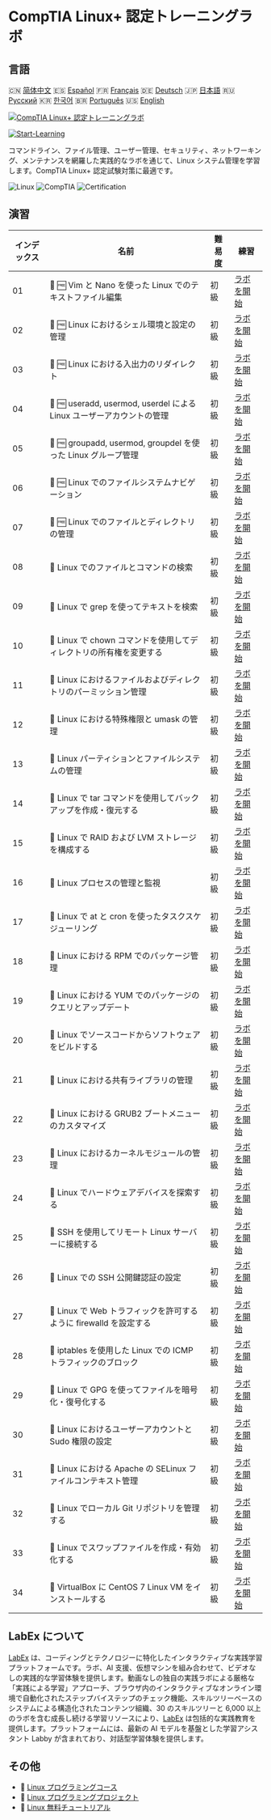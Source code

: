 # CompTIA Linux+ 認定トレーニングラボ

## 言語

🇨🇳 [简体中文](README_zh.md) 🇪🇸 [Español](README_es.md) 🇫🇷 [Français](README_fr.md) 🇩🇪 [Deutsch](README_de.md) 🇯🇵 [日本語](README_ja.md) 🇷🇺 [Русский](README_ru.md) 🇰🇷 [한국어](README_ko.md) 🇧🇷 [Português](README_pt.md) 🇺🇸 [English](README.md) 

[![CompTIA Linux+ 認定トレーニングラボ](https://cover-creator.labex.io/comptia-linux-plus-training-labs.png?lang=ja)](https://labex.io/ja/courses/comptia-linux-plus-training-labs)

[![Start-Learning](https://img.shields.io/badge/Start-Learning-whitesmoke?style=for-the-badge)](https://labex.io/ja/courses/comptia-linux-plus-training-labs)

コマンドライン、ファイル管理、ユーザー管理、セキュリティ、ネットワーキング、メンテナンスを網羅した実践的なラボを通じて、Linux システム管理を学習します。CompTIA Linux+ 認定試験対策に最適です。

![Linux](https://img.shields.io/badge/Linux-whitesmoke?style=for-the-badge&logo=linux)
![CompTIA](https://img.shields.io/badge/CompTIA-whitesmoke?style=for-the-badge&logo=comptia)
![Certification](https://img.shields.io/badge/Certification-whitesmoke?style=for-the-badge&logo=certification)


## 演習

|   インデックス | 名前                                                                  | 難易度   | 練習                                                                                                                                                                                 |
|----------------|-----------------------------------------------------------------------|----------|--------------------------------------------------------------------------------------------------------------------------------------------------------------------------------------|
|             01 | 🧩 🆓 Vim と Nano を使った Linux でのテキストファイル編集             | 初級     | <a target='_blank' href='https://labex.io/ja/labs/comptia-edit-text-files-in-linux-with-vim-and-nano-591076?course=comptia-linux-plus-training-labs'>ラボを開始</a>                  |
|             02 | 🧩 🆓 Linux におけるシェル環境と設定の管理                            | 初級     | <a target='_blank' href='https://labex.io/ja/labs/comptia-manage-shell-environment-and-configuration-in-linux-590838?course=comptia-linux-plus-training-labs'>ラボを開始</a>         |
|             03 | 🧩 🆓 Linux における入出力のリダイレクト                              | 初級     | <a target='_blank' href='https://labex.io/ja/labs/comptia-redirecting-input-and-output-in-linux-590840?course=comptia-linux-plus-training-labs'>ラボを開始</a>                       |
|             04 | 🧩 🆓 useradd, usermod, userdel による Linux ユーザーアカウントの管理 | 初級     | <a target='_blank' href='https://labex.io/ja/labs/comptia-manage-linux-user-accounts-with-useradd-usermod-and-userdel-590837?course=comptia-linux-plus-training-labs'>ラボを開始</a> |
|             05 | 🧩 🆓 groupadd, usermod, groupdel を使った Linux グループ管理         | 初級     | <a target='_blank' href='https://labex.io/ja/labs/comptia-manage-linux-groups-with-groupadd-usermod-and-groupdel-590836?course=comptia-linux-plus-training-labs'>ラボを開始</a>      |
|             06 | 🧩 🆓 Linux でのファイルシステムナビゲーション                        | 初級     | <a target='_blank' href='https://labex.io/ja/labs/comptia-navigate-the-filesystem-in-linux-590971?course=comptia-linux-plus-training-labs'>ラボを開始</a>                            |
|             07 | 🧩 🆓 Linux でのファイルとディレクトリの管理                          | 初級     | <a target='_blank' href='https://labex.io/ja/labs/comptia-manage-files-and-directories-in-linux-590835?course=comptia-linux-plus-training-labs'>ラボを開始</a>                       |
|             08 | 🧩  Linux でのファイルとコマンドの検索                                | 初級     | <a target='_blank' href='https://labex.io/ja/labs/comptia-find-files-and-commands-in-linux-590834?course=comptia-linux-plus-training-labs'>ラボを開始</a>                            |
|             09 | 🧩  Linux で grep を使ってテキストを検索                              | 初級     | <a target='_blank' href='https://labex.io/ja/labs/comptia-search-text-with-grep-in-linux-590841?course=comptia-linux-plus-training-labs'>ラボを開始</a>                              |
|             10 | 🧩  Linux で chown コマンドを使用してディレクトリの所有権を変更する   | 初級     | <a target='_blank' href='https://labex.io/ja/labs/comptia-modify-directory-ownership-with-chown-in-linux-590847?course=comptia-linux-plus-training-labs'>ラボを開始</a>              |
|             11 | 🧩  Linux におけるファイルおよびディレクトリのパーミッション管理      | 初級     | <a target='_blank' href='https://labex.io/ja/labs/comptia-manage-file-and-directory-permissions-in-linux-590844?course=comptia-linux-plus-training-labs'>ラボを開始</a>              |
|             12 | 🧩  Linux における特殊権限と umask の管理                             | 初級     | <a target='_blank' href='https://labex.io/ja/labs/linux-manage-special-permissions-and-umask-in-linux-590846?course=comptia-linux-plus-training-labs'>ラボを開始</a>                 |
|             13 | 🧩  Linux パーティションとファイルシステムの管理                      | 初級     | <a target='_blank' href='https://labex.io/ja/labs/comptia-manage-linux-partitions-and-filesystems-590845?course=comptia-linux-plus-training-labs'>ラボを開始</a>                     |
|             14 | 🧩  Linux で tar コマンドを使用してバックアップを作成・復元する       | 初級     | <a target='_blank' href='https://labex.io/ja/labs/comptia-create-and-restore-a-backup-with-tar-in-linux-590843?course=comptia-linux-plus-training-labs'>ラボを開始</a>               |
|             15 | 🧩  Linux で RAID および LVM ストレージを構成する                     | 初級     | <a target='_blank' href='https://labex.io/ja/labs/comptia-configure-raid-and-lvm-storage-in-linux-590842?course=comptia-linux-plus-training-labs'>ラボを開始</a>                     |
|             16 | 🧩  Linux プロセスの管理と監視                                        | 初級     | <a target='_blank' href='https://labex.io/ja/labs/comptia-manage-and-monitor-linux-processes-590864?course=comptia-linux-plus-training-labs'>ラボを開始</a>                          |
|             17 | 🧩  Linux で at と cron を使ったタスクスケジューリング                | 初級     | <a target='_blank' href='https://labex.io/ja/labs/comptia-schedule-tasks-with-at-and-cron-in-linux-590870?course=comptia-linux-plus-training-labs'>ラボを開始</a>                    |
|             18 | 🧩  Linux における RPM でのパッケージ管理                             | 初級     | <a target='_blank' href='https://labex.io/ja/labs/rhel-managing-packages-with-rpm-in-linux-590868?course=comptia-linux-plus-training-labs'>ラボを開始</a>                            |
|             19 | 🧩  Linux における YUM でのパッケージのクエリとアップデート           | 初級     | <a target='_blank' href='https://labex.io/ja/labs/rhel-query-and-update-packages-with-yum-in-linux-590869?course=comptia-linux-plus-training-labs'>ラボを開始</a>                    |
|             20 | 🧩  Linux でソースコードからソフトウェアをビルドする                  | 初級     | <a target='_blank' href='https://labex.io/ja/labs/comptia-build-software-from-source-code-in-linux-590853?course=comptia-linux-plus-training-labs'>ラボを開始</a>                    |
|             21 | 🧩  Linux における共有ライブラリの管理                                | 初級     | <a target='_blank' href='https://labex.io/ja/labs/comptia-manage-shared-libraries-in-linux-590867?course=comptia-linux-plus-training-labs'>ラボを開始</a>                            |
|             22 | 🧩  Linux における GRUB2 ブートメニューのカスタマイズ                 | 初級     | <a target='_blank' href='https://labex.io/ja/labs/comptia-customize-the-grub2-boot-menu-in-linux-590859?course=comptia-linux-plus-training-labs'>ラボを開始</a>                      |
|             23 | 🧩  Linux におけるカーネルモジュールの管理                            | 初級     | <a target='_blank' href='https://labex.io/ja/labs/comptia-manage-kernel-modules-in-linux-590865?course=comptia-linux-plus-training-labs'>ラボを開始</a>                              |
|             24 | 🧩  Linux でハードウェアデバイスを探索する                            | 初級     | <a target='_blank' href='https://labex.io/ja/labs/comptia-explore-hardware-devices-in-linux-590861?course=comptia-linux-plus-training-labs'>ラボを開始</a>                           |
|             25 | 🧩  SSH を使用してリモート Linux サーバーに接続する                   | 初級     | <a target='_blank' href='https://labex.io/ja/labs/linux-connect-to-a-remote-linux-server-using-ssh-590857?course=comptia-linux-plus-training-labs'>ラボを開始</a>                    |
|             26 | 🧩  Linux での SSH 公開鍵認証の設定                                   | 初級     | <a target='_blank' href='https://labex.io/ja/labs/comptia-configure-ssh-public-key-authentication-in-linux-590855?course=comptia-linux-plus-training-labs'>ラボを開始</a>            |
|             27 | 🧩  Linux で Web トラフィックを許可するように firewalld を設定する    | 初級     | <a target='_blank' href='https://labex.io/ja/labs/comptia-configure-firewalld-to-allow-web-traffic-in-linux-590854?course=comptia-linux-plus-training-labs'>ラボを開始</a>           |
|             28 | 🧩  iptables を使用した Linux での ICMP トラフィックのブロック        | 初級     | <a target='_blank' href='https://labex.io/ja/labs/comptia-block-icmp-traffic-in-linux-using-iptables-590852?course=comptia-linux-plus-training-labs'>ラボを開始</a>                  |
|             29 | 🧩  Linux で GPG を使ってファイルを暗号化・復号化する                 | 初級     | <a target='_blank' href='https://labex.io/ja/labs/comptia-encrypt-and-decrypt-files-with-gpg-in-linux-590860?course=comptia-linux-plus-training-labs'>ラボを開始</a>                 |
|             30 | 🧩  Linux におけるユーザーアカウントと Sudo 権限の設定                | 初級     | <a target='_blank' href='https://labex.io/ja/labs/comptia-configure-user-accounts-and-sudo-privileges-in-linux-590856?course=comptia-linux-plus-training-labs'>ラボを開始</a>        |
|             31 | 🧩  Linux における Apache の SELinux ファイルコンテキスト管理         | 初級     | <a target='_blank' href='https://labex.io/ja/labs/comptia-manage-selinux-file-contexts-for-apache-in-linux-590866?course=comptia-linux-plus-training-labs'>ラボを開始</a>            |
|             32 | 🧩  Linux でローカル Git リポジトリを管理する                         | 初級     | <a target='_blank' href='https://labex.io/ja/labs/comptia-manage-a-local-git-repository-in-linux-590863?course=comptia-linux-plus-training-labs'>ラボを開始</a>                      |
|             33 | 🧩  Linux でスワップファイルを作成・有効化する                        | 初級     | <a target='_blank' href='https://labex.io/ja/labs/comptia-create-and-activate-a-swap-file-in-linux-590858?course=comptia-linux-plus-training-labs'>ラボを開始</a>                    |
|             34 | 🧩  VirtualBox に CentOS 7 Linux VM をインストールする                | 初級     | <a target='_blank' href='https://labex.io/ja/labs/comptia-install-a-centos-7-linux-vm-in-virtualbox-590862?course=comptia-linux-plus-training-labs'>ラボを開始</a>                   |

## LabEx について

[LabEx](https://labex.io) は、コーディングとテクノロジーに特化したインタラクティブな実践学習プラットフォームです。ラボ、AI 支援、仮想マシンを組み合わせて、ビデオなしの実践的な学習体験を提供します。動画なしの独自の実践ラボによる厳格な「実践による学習」アプローチ、ブラウザ内のインタラクティブなオンライン環境で自動化されたステップバイステップのチェック機能、スキルツリーベースのシステムによる構造化されたコンテンツ組織、30 のスキルツリーと 6,000 以上のラボを含む成長し続ける学習リソースにより、[LabEx](https://labex.io) は包括的な実践教育を提供します。プラットフォームには、最新の AI モデルを基盤とした学習アシスタント Labby が含まれており、対話型学習体験を提供します。

## その他

- 🔗 [Linux プログラミングコース](https://github.com/labex-labs/awesome-programming-courses)
- 🔗 [Linux プログラミングプロジェクト](https://github.com/labex-labs/awesome-programming-projects)
- 🔗 [Linux 無料チュートリアル](https://github.com/labex-labs/linux-free-tutorials)

